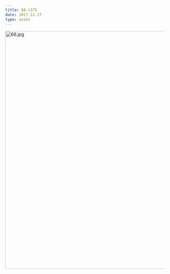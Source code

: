 ```yaml
---
title: 68-1375
date: 2017-12-17
type: asset
---
```

<img src="https://histologylab.ctl.columbia.edu/assets/images/68.jpg" height="750" alt="68.jpg" style="margin: 0;padding: 0;border: 0;">
